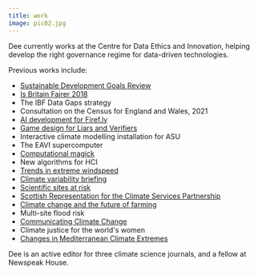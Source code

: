```yaml
---
title: work
image: pic02.jpg
---
```

<p>Dee currently works at the Centre for Data Ethics and Innovation, helping develop the right governance regime for data-driven technologies. </p>

<p>Previous works include:</p>

<ul>
  <li><a href="https://www.equalityhumanrights.com/en/publication-download/briefing-sustainable-development-goals">Sustainable Development Goals Review</a></li>
<li><a href="https://www.equalityhumanrights.com/en/publication-download/britain-fairer-2018">Is Britain Fairer 2018</a></li>
<li>The IBF Data Gaps strategy</li>
<li>Consultation on the Census for England and Wales, 2021</li>
<li><a href="https://firefly">AI development for Firef.ly</a></li>
<li><a href="https://blog.sourcefabric.org/en/news/blog/2867/Liars-and-Verifiers-a-role-playing-card-game.htm">Game design for Liars and Verifiers</a></li>
<li>Interactive climate modelling installation for ASU</li>
<li>The EAVI supercomputer</li>
<li><a href="http://computationalmagick.com">Computational magick</a></li>  
<li>New algorithms for HCI</li>
<li><a href="https://www.climatexchange.org.uk/research/projects/current-and-future-windstorms-in-scotland/">Trends in extreme windspeed</a></li>
<li><a href="https://www.climatexchange.org.uk/research/projects/future-climate-variability-and-unpredictability-in-scotland/">Climate variability briefing</a></li>
<li><a href="https://www.climatexchange.org.uk/media/1542/notified_features_-_phase_4_report_-_final_-_may_2016.pdf">Scientific sites at risk</a></li>
<li><a href="http://www.climate-services.org">Scottish Representation for the Climate Services Partnership</a></li>
<li><a href="https://link.springer.com/article/10.1007/s10584-014-1296-8">Climate change and the future of farming</a></li>
<li>Multi-site flood risk</li>
<li><a href="http://www.mcgill.ca/geography/courses">Communicating Climate Change</a></li>
<li>Climate justice for the world's women</li>
<li><a href="https://crudata.uea.ac.uk/cru/pubs/thesis/2006-harding/MCE.0.pdf">Changes in Mediterranean Climate Extremes</a></li>
</ul>

<p>Dee is an active editor for three climate science journals, and a fellow at Newspeak House. </p>
